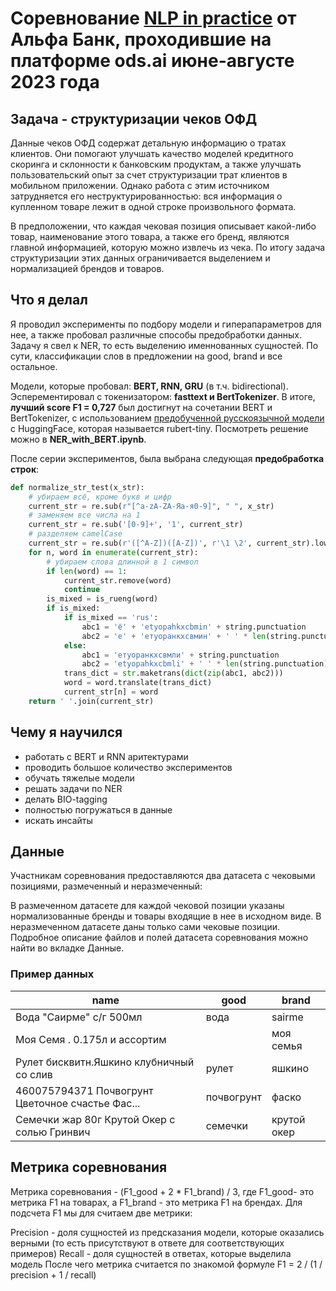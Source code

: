 # Соревнование [NLP in practice](https://ods.ai/competitions/nlp-receipts) от Альфа Банк, проходившие на платформе ods.ai июне-августе 2023 года

## Задача - структуризации чеков ОФД
Данные чеков ОФД содержат детальную информацию о тратах клиентов. Они помогают улучшать качество моделей кредитного скоринга и склонности к банковским продуктам, а также улучшать пользовательский опыт за счет структуризации трат клиентов в мобильном приложении. Однако работа с этим источником затрудняется его неструктурированностью: вся информация о купленном товаре лежит в одной строке произвольного формата.

В предположении, что каждая чековая позиция описывает какой-либо товар, наименование этого товара, а также его бренд, являются главной информацией, которую можно извлечь из чека. По итогу задача структуризации этих данных ограничивается выделением и нормализацией брендов и товаров.

## Что я делал

Я проводил эксперименты по подбору модели и гиперапараметров для нее, а также пробовал различные способы предобработки данных. Задачу я свел к NER, то есть выделению именнованных сущностей. По сути, классификации слов в предложении на good, brand и все остальное. 

Модели, которые пробовал: **BERT, RNN, GRU** (в т.ч. bidirectional). Эсперементировал с токенизатором: **fasttext и BertTokenizer**. В итоге,  **лучший score F1 = 0,727** был достигнут на сочетании BERT и BertTokenizer, с использованием [предобученной русскоязычной модели](https://huggingface.co/cointegrated/rubert-tiny2) с HuggingFace, которая называется rubert-tiny. Посмотреть решение можно в **NER_with_BERT.ipynb**.

После серии экспериментов, была выбрана следующая **предобработка строк**: 
```python
def normalize_str_test(x_str):
    # убираем всё, кроме букв и цифр
    current_str = re.sub(r"[^a-zA-ZА-Яа-я0-9]", " ", x_str)
    # заменяем все числа на 1
    current_str = re.sub('[0-9]+', '1', current_str)
    # разделяем camelCase
    current_str = re.sub(r'([^A-Z])([A-Z])', r'\1 \2', current_str).lower().split()
    for n, word in enumerate(current_str):
        # убираем слова длинной в 1 символ
        if len(word) == 1:
            current_str.remove(word)
            continue
        is_mixed = is_rueng(word)
        if is_mixed:
            if is_mixed == 'rus':
                abc1 = 'ё' + 'etyopahkxcbmin' + string.punctuation
                abc2 = 'е' + 'етуоранкхсвмин' + ' ' * len(string.punctuation)
            else:
                abc1 = 'етуоранкхсвмли' + string.punctuation
                abc2 = 'etyopahkxcbmli' + ' ' * len(string.punctuation)
            trans_dict = str.maketrans(dict(zip(abc1, abc2)))
            word = word.translate(trans_dict)
            current_str[n] = word
    return ' '.join(current_str)
```

## Чему я научился 
- работать с BERT и RNN аритектурами
- проводить большое количество экспериментов
- обучать тяжелые модели
- решать задачи по NER
- делать BIO-tagging
- полностью погружаться в данные
- искать инсайты 
## Данные
Участникам соревнования предоставляются два датасета с чековыми позициями, размеченный и неразмеченный:

В размеченном датасете для каждой чековой позиции указаны нормализованные бренды и товары входящие в нее в исходном виде.
В неразмеченном датасете даны только сами чековые позиции.
Подробное описание файлов и полей датасета соревнования можно найти во вкладке Данные.

### Пример данных
| name | good | brand |
|------|------|-------|
| Вода "Саирме" с/г 500мл | вода | sairme |
| Моя Семя . 0.175л и ассортим | | моя семья |
| Рулет бисквитн.Яшкино клубничный со слив | рулет | яшкино |
| 460075794371 Почвогрунт Цветочное счастье Фас... | почвогрунт | фаско |
| Семечки жар 80г Крутой Окер с солью Гринвич | семечки | крутой окер |
		

## Метрика соревнования
Метрика соревнования - (F1_good + 2 * F1_brand) / 3, где F1_good- это метрика F1 на товарах, а F1_brand - это метрика F1 на брендах. Для подсчета F1 мы для считаем две метрики:

Precision - доля сущностей из предсказания модели, которые оказались верными (то есть присутствуют в ответе для соответствующих примеров)
Recall - доля сущностей в ответах, которые выделила модель
После чего метрика считается по знакомой формуле F1 = 2 / (1 / precision + 1 / recall)